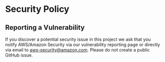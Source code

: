# Security Policy

## Reporting a Vulnerability

If you discover a potential security issue in this project we ask that you notify AWS/Amazon Security via our vulnerability reporting page or directly via email to aws-security@amazon.com. Please do not create a public GitHub issue.


